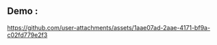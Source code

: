 <h2>Demo :</h2>



https://github.com/user-attachments/assets/1aae07ad-2aae-4171-bf9a-c02fd779e2f3

